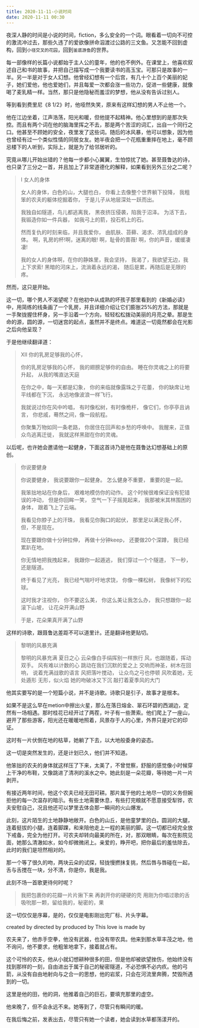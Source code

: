 ```yaml
---
title: 2020-11-11-小说时间
date: 2020-11-11 00:30
---
```

夜深人静的时间是小说的时间，fiction，多么安全的一个词。眼看着一切向不可控的激流冲过去，那些久违了的爱欲像拼命泅渡过公路的三文鱼。又怎能不回到虚构，回到`小径交叉的花园`，回到`釜底游鱼`的世界。

每一部像样的长篇小说都始于主人公的童年，他的也不例外。在课堂上，他喜欢叙述自己和书的故事，并把自己描写成一个我要读书的高玉宝。可那只是故事的一半。另一半是对于女人幻想。他曾经幻想有一个后宫，有几十个上百个美丽的妃子，她们爱他，他也爱她们，并且每爱一次都会涨一些功力，促进一些健康，就像喝了麦乳精一样。当然，那只是他隐秘而羞涩的梦想，他从没有告诉过别人。

等到看到费里尼《8 1/2》时，他哑然失笑，原来有这样幻想的男人不止他一个。

他在江边坐着，江声浩荡，阳光和暖，但他提不起精神。他心里想到的是那次失控。而且有两个词在他的脑海里挥之不去，那是两个苦涩的词汇，出自一个同行之口。他甚至不顾她的安全，夜里发了这些词。随后的冰风暴，他可以想象，因为他也曾经有过一个类似性情的同居女友。她半夜会把一个花瓶重重摔在地上，毫不顾忌楼下的人听到，实际上，就是为了给邻居听的。

究竟从哪儿开始出错的？他每一步都小心翼翼，生怕惊扰了她。甚至聂鲁达的诗，也只录了三分之一首，并且加上了非常道德化的解释，如果看到另外三分之二呢？

>I 女人的身体
 >
>女人的身体，白色的山，大腿也白，
>你看上去像整个世界躺下投降，
>我粗笨的农夫的躯体挖掘着你，
>于是儿子从地层深处一跃而出。
 >
>我独自如隧道，鸟儿都逃离我，
>黑夜挤压侵袭，陷我于沼泽。
>为活下去，我锻造你如一件兵器，
>如我弓上的箭，投石机上的石。
 >
>然而复仇的时刻来临，并且我爱你，
>由肌肤、苔藓、渴求、浓乳组成的身体。
>啊，乳房的杯!啊，迷离的眼!
>啊，耻骨的蔷薇! 啊，你的声音，缓缓凄凄!
 >
>我的女人的身体啊，在你的静姝里，我会坚持，
>我渴了，我欲望无边，我上下求索!
>黑暗的河床上，流淌着永远的渴，
>随后是累，再随后是无限的疼。

然而，这只是开始。

这一切，哪个男人不渴望呢？在他初中从成熟的坏孩子那里看到的《新婚必读》中，用简练的线条画了一个乳房，并且详细介绍让它们膨胀25%的方法，那就是一手聚拢握住杯身，另一手沿着一个方向，轻轻松松拨动美丽的月亮之晕。那是生命的源，圆的源，一切迷宫的起点，虽然并不是终点。难道这一切竟然都会在光影之后向他呈现？

于是他继续翻译道：

>XII 你的乳房足够我的心怀，
 >
>你的乳房足够我的心怀，
>我的翅膀足够你的自由。
>睡在你灵魂之上的将要升起，
>从我的嘴直达天庭
 >
>在你之中，每一天都是幻象，
>你的来临就像露珠之于花蕾，
>你的缺席让地平线都在下沉，
>永远地像波浪一样飞行。
 >
>我就说过你在风中吟唱，
>有时像松树，有时像桅杆，
>像它们，你亭亭且讷言，
>你悲戚，蓦然之间，像一段航程。
 >
>你聚集万物如同一条老路，
>你居住在回声和乡愁的呼唤中。
>我醒来，正值众鸟逃离迁徙，
>我就这样黑甜在你的灵魂。

以后呢，也许她会邀请他一起健身，下面这首诗乃是他在聂鲁达幻想基础上的原创。

>你说要健身
 >
>你说要健身，
>我说要跟你一起健身。
>怎么健身不重要，
>重要的是一起。
 >
>我笨拙地站在你身后，
>艰难地模仿你的动作。
>这个时候很难保证没有犯错误的冲动，
>但是你回眸一笑，
>空气一下子摇晃起来，
>我那被米其林围困的身体，
>跟着飞上了云端。
 >
>我看见你脖子上的汗珠，
>我看见你胸口的起伏，
>那里足以满足我心怀，
>但，不是现在。
 >
>现在要跟你做十分钟拉伸，
>再做十分钟keep，
>还要做20个深蹲，
>我已经累趴在地。
 >
>你无情地把我拽起来，
>我跟你一起遁逃，
>我们穿过一个个隧道，
>下一秒，还是隧道。
 >
>终于看见了光亮，
>我已经气喘吁吁地求饶，
>你像一棵松树，
>我像树下的松球。
 >
>这时我才注视你，
>你不要这么美，
>你这么美让我怎么办，
>我只想跟你一起滚下山坡，
>让花朵开满山野
 >
>于是，花朵果真开满了山野

这样的诗歌，跟聂鲁达差距不可以道里计。还是翻译他更贴切。

>黎明的风暴充满
 >
>黎明的风暴充满
>夏日之心
>云朵像白手绢挥别一样旅行
>风，也跟随着，挥动双手。
>风有难以计数的心
>跳动在我们沉默的爱之上
>交响而神圣，树木在回响，
>说着充满战歌的语言
>风把落叶搅动，
>让众鸟之弓也停顿
>风吹着她，无处遁形
>无形，似火焰
>她的吻破冰又下沉
>敲打着夏季风的大门

他其实要写的是一个短篇小说，并不是诗歌。诗歌只是引子，故事才是根本。

如果不是这么早在metion中擦出火星，那么在落日熔金、翠石环碧的西湖边，定然有一场相遇。那时桂花已经开过了两茬，叶子有一些萧索。他们爬上了一座山，避开了那些游客，阳光还在暖暖地照着，风景存于人的心里，外界只是对它的印证。

这时有一片伏倒在地的枯草，她躺了下去，以大地般委身的姿态。

这一切是突然发生的，还是计划已久，他们并不知道。

他笨拙的农夫的身体就这样压了下来，太美了，不曾觉察，舒服的感觉像小时候穿上干净的布鞋，又像跳进了清冽的溪水之中。她此刻是一朵花瓣，等待她一片一片剥开。

有接近两年时间，他这个农夫已经无田可耕。那片属于他的土地尽一切的义务但婉拒他的每一次温存的暗示。有些土地需要休息，有些打完粮就不愿意接受犁铧，农夫安慰自己，况且他还可以梦里去体会那一瞬间的火山爆发。

此刻，这片陌生的土地静静地敞开。白色的山丘，是他童梦里的白。圆润的大腿，连着挺拔的小腿，连着脚踝，和来陪他走上一程的美丽的脚。这一切都已经完全放下戒备，完全为他打开。可农夫却转向最美的所在，对，那双眼睛，每次在影院见面，她那么清澈如水，如今却微微闭上。亲爱的，睁开吧，把你最后的羞怯除去，此时的我们是坦然相对的。

那一个等了很久的吻，两块云朵的试探，轻拢慢撚抹复挑，然后唇与唇碰在一起，舌与舌搅在一块，分不清，你是你，我是我。

此刻不场一首歌更待何时呢？

>我把包裹你的花瓣一片片揪下来
>再剥开你的硬硬的壳
>用刚为你唱过歌的舌
>吸吮那一颗，留给我的，秘密的，果

这一切仅仅是序幕，是的，仅仅是电影刚出完厂标、片头字幕。

created by 
directed by
produced by
This love is made by

农夫来了，他赤手空拳，他没有武器，也没有带农具。他来到那水草丰茂之地，他不询问，他不要求，他粗笨地拿下，接着就占有。

这个可怜的农夫，他从小就幻想耕种很多的田，但是他却被欲望挫伤，他始终没有找到那样的一刻，自由进出于属于自己的秘密隧道，不必恐惧不必内疚。他的弓箭，从没有自由地射向与之合一的思想，他的岩浆，只会在河流里奔腾，焚毁所遇到的一切。

这里是他的田，他的洞，他推着自己的巨石，要填充那里的虚空。

他来晚了，但不会永远不来。她等到了，尽管只有瞬间的暖。

在我后悔之前，发表出去，尽管只有她一个读者，她会读到水草都荡漾开的。




